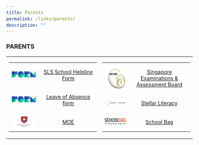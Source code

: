 ```yaml
---
title: Parents
permalink: /links/parents/
description: ""
---
```

### PARENTS

<table>
	<tr>
		<td width="50%">
<table>
	<tr>
		<td width="35%">
			<img src="/images/formSGlogo.jpg"/>
		</td>
		<td>
			<p align="center">
				<a href="https://form.gov.sg/5d536818f0c5370012d1c890">
					SLS School Helpline Form
				</a>
			</p> 
		</td>
	</tr>
	<tr>
		<td>
			<img src="/images/formSGlogo.jpg"/>
		</td>
		<td>
			<p align="center">
				<a href=[undefined](https://form.gov.sg/60f4fef1bd815f0011b2b5d3)>
					 Leave of Absence form
				</a>
			</p>
		</td>
	</tr>
	<tr>
		<td>
			<img src="/images/moe.jpg"/>
		</td>
		<td>
			<p align="center">
				<a href="https://www.moe.gov.sg/">
					MOE
				</a>
			</p>
		</td>
	</tr>
</table>
		</td>
		<td>
<table>
	<tr>
		<td width="30%">
			<img src="/images/seab.png"/>
		</td>
		<td>
			<p align="center">
				<a href="http://www.seab.gov.sg/">
					Singapore Examinations & Assessment Board 
				</a>
			</p>
		</td>
	</tr>
	<tr>
		<td>
			<img src="/images/steller.png"/>
		</td>
		<td>
			<p align="center">
				<a href="https://www.stellarliteracy.sg/">
					Stellar Literacy
				</a>
			</p>
		</td>
	</tr>
	<tr>
		<td>
			<img src="/images/school-bag.png"/>
		</td>
		<td>
			<p align="center">
				<a href="https://www.schoolbag.sg/">
					School Bag
				</a>
			</p>
		</td>
	</tr>
</table>
		</td>
	</tr>
	</table>